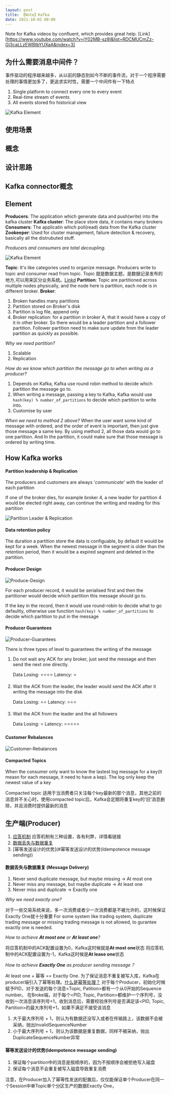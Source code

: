 ```yaml
---
layout: post
title: 【Note】Kafka
date: 2021-10-02 00:00
--- 
```


Note for Kafka videos by confluent, which provides great help.
[Link][https://www.youtube.com/watch?v=jY02MB-sz8I&list=RDCMUCmZz-Gj3caLLzEWBtbYUXaA&index=3]

## 为什么需要消息中间件？

事件驱动的程序越来越多，从以前的静态到如今不断的事件流，对于一个程序需要处理的事情更加多了，更追求实时性，需要一个中间件有一下特点

1. Single platform to connect every one to every event
2. Real-time stream of events
3. All events stored fro historical view

![Kafka Element](https://typora-1302119905.cos.ap-nanjing.myqcloud.com/Coding/Kafka.png)

## 使用场景



## 概念



## 设计思路



## Kafka connector概念





## Element

**Producers**: The application which generate data and push(write) into the kafka cluster
**Kafka cluster**: The place store data, it contains many brokers
**Consumers**: The applicatin which poll(read) data from the Kafka cluster
**Zookeeper**: Used for cluster management, failure detection & recovery, basically all the distrubuted stuff.

*Producers and consumers are total decoupling.*

![Kafka Element](https://typora-1302119905.cos.ap-nanjing.myqcloud.com/Coding/%E6%88%AA%E5%B1%8F2021-10-01%20%E4%B8%8B%E5%8D%885.49.32.png)

**Topic**: It's like categories used to organize message. Producers write to topic and consumer read from topic. Topic 就是数据主题，是数据记录发布的地方,可以用来区分业务系统。[Linkd](https://kafka.apachecn.org/intro.html)
**Partition**: Topic are partitioned across multiple nodes physically, and the node here is partition, each node is in different broker.
**Broker**: 

1. Broken handles many partitions
2. Partition stored on Broker's disk
3. Partition is log file, append only
4. Broker replication: for a partition in broker A, that it would have a copy of it in other broker. So there would be a leader partition and a follower partition. Follower partition need to make sure update from the leader partition as quickly as possible.

*Why we need partition?*

1. Scalable
2. Replication

*How do we know which partition the message go to when writing as a producer?*

1. Depends on Kafka, Kafka use round robin method to decide which partition the message go to.
2. When writing a message, passing a key to Kafka, Kafka would use `hash(key) % number_of_partitions` to decide which partition to write into.
3. Customise by user

*When we need to method 2 above?*
When the user want some kind of message with ordered, and the order of event is important, then just give those message a same key. By using method 2, all those data would go to one partition. And In the partition, it could make sure that those message is ordered by writing time.

## How Kafka works

#### **Partition leadership & Replication**

The producers and customers are always '*communicate*' with the leader of each partition

If one of the broker dies, for example broker 4, a new leader for partition 4 would be elected right away, can continue the writing and reading for this partition

![Partition Leader & Replication](https://typora-1302119905.cos.ap-nanjing.myqcloud.com/Coding/Partition-Leadership.png)

#### **Data retention policy**

The duration a partition store the data is configuable, by default it would be kept for a week. 
When the newest message in the segment is older than the retention period, then it would be a expired segment and deleted in the partition. 

#### **Producer Design**

![Produce-Design](https://typora-1302119905.cos.ap-nanjing.myqcloud.com/Coding/Producer-Design.png)

For each producer record, it would be serialised first and then the partitioner would decide which partition this message should go to. 

If the key in the record, then it would use round-robin to decide what to go defaultly, otherwise use function `hash(key) % number_of_partitions`  to decide which partition to put in the message

#### <a name="ProducerGuarantees">**Producer Guarantees**</a>

 ![Producer-Guarantees](https://typora-1302119905.cos.ap-nanjing.myqcloud.com/Coding/producer-guarantees.png)

There is three types of level to guarantees the writing of the message

1. Do not wait any ACK for any broker, just send the message and then send the next one directly.

   Data Losing: ⭐️⭐️⭐️⭐️
   Latency: ⭐️

2. Wait the ACK from the leader, the leader would send the ACK after it writing the message into the disk

   Data Losing: ⭐️⭐️
   Latency: ⭐️⭐️⭐️

3. Wait the ACK from the leader and the all followers

   Data Losing: ⭐️
   Latency: ⭐️⭐️⭐️⭐️⭐️

#### **Customer Rebalances**

![Customer-Rebalances](https://typora-1302119905.cos.ap-nanjing.myqcloud.com/Coding/Customer-Rebalance.png)

#### **Compacted Topics**

When the consumer only want to know the lastest log message for a key(It measn for each message, it need to have a kep). The log only keep the newest value of a key

Compacted topic 适用于当消费者只关注每个key最新的那个消息，其他之前的消息并不关心时，使用compacted topic后，Kafka会定期将重复key的‘旧’消息删除，并且消费时提供最新的消息

## 生产端(Producer)

1. [应答机制](#ProducerGuarantees)
   应答机制有三种设置，各有利弊，详情看链接
2. [数据丢失与数据重复](#数据丢失与数据重复 (Message Delivery))
3. [幂等发送设计的优势](#幂等发送设计的优势(Idempotence message sending))









#### 数据丢失与数据重复 (Message Delivery)

1. Never send duplicate message, but maybe missing -> At most one
2. Never miss any message, but maybe duplicate -> At least one
3. Never miss and duplicate -> Exactly one

*Why we need exactly one?*

对于一些交易系统来说，多一次消费或者少一次消费都是不被允许的，这时候保证Exactly One就十分重要
For some system like trading system, duplicate trading message or missing trading message is not allowed, to gurantee exactly one is needed.

*How to achieve **At most one** or **At least one**?*

将应答机制中的ACK配置设置为0，Kafka这时候就是**At most one**状态
将应答机制中的ACK配置设置为-1，Kafka这时候是**At lease one**状态

*How to achieve **Exactly One** as producer sending message？*

At least one + 幂等 == Exactly One.  为了保证消息不重复被写入库，Kafka在producer端引入了幂等处理。[什么是幂等处理？](https://zh.wikipedia.org/wiki/%E5%86%AA%E7%AD%89)
对于每个Producer，初始化时候赋予PID，对于发送的每个消息<Topic, Patition>都有一个从0开始的Sequence number。
在Broke端，对于每个<PID, Topic, Partition>都维护一个序列号，没收到一次消息该序列号+1，收到消息后，需要校验序列号是否满足该<PID, Topic, Partition>的最大序列号+1，如果不满足不接受该消息

1. 大于最大序列号 + 1，则认为有数据还没写入或者在传输路上，该数据不会被采纳，抛出InvalidSequenceNumber
2. 小于最大序列号 + 1，则认为该数据是重复数据，同样不被采纳，抛出DuplicateSequenceNumber异常

#### 幂等发送设计的优势(Idempotence message sending)

1. 保证每个partition中的消息是按顺序的，因为不按顺序会被拒绝写入磁盘
2. 保证每个消息不会重复被写入磁盘导致重复消费

注意，在Producer加入了幂等性发送的配置后，仅仅能保证单个Producer在同一个Session中单Topic单个分区生产的数据Exactly One，


